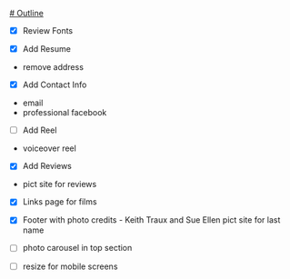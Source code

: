 <a href="https://jamesfitzgeraldactor.github.io" target="_blank"># Outline</a>

- [x] Review Fonts

- [x] Add Resume
- remove address

- [x] Add Contact Info
- email
- professional facebook

- [ ] Add Reel
- voiceover reel

- [x] Add Reviews
- pict site for reviews

- [x] Links page for films

- [x] Footer with photo credits - Keith Traux and Sue Ellen pict site for last name

- [ ] photo carousel in top section

- [ ] resize for mobile screens
